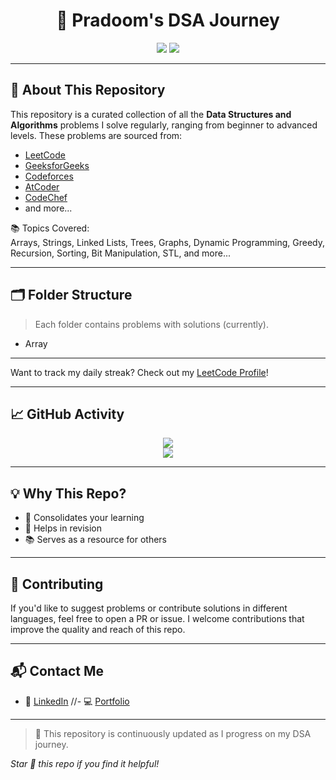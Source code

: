 <!-- Header Section -->
<h1 align="center">🚀 Pradoom's DSA Journey</h1>

<p align="center">
  <img src="https://img.shields.io/badge/Language-C++-blue?style=for-the-badge&logo=cplusplus" />
  <img src="https://img.shields.io/badge/Goal-Become%20Red%20Coder-brightgreen?style=for-the-badge" />
</p>

---

## 🧠 About This Repository

This repository is a curated collection of all the **Data Structures and Algorithms** problems I solve regularly, ranging from beginner to advanced levels. These problems are sourced from:

- [LeetCode](https://leetcode.com)
- [GeeksforGeeks](https://geeksforgeeks.org)
- [Codeforces](https://codeforces.com)
- [AtCoder](https://atcoder.jp)
- [CodeChef](https://www.codechef.com)
- and more...

📚 Topics Covered:  
Arrays, Strings, Linked Lists, Trees, Graphs, Dynamic Programming, Greedy, Recursion, Sorting, Bit Manipulation, STL, and more...

---

## 🗂️ Folder Structure


> Each folder contains problems with solutions (currently).
- Array
---

Want to track my daily streak? Check out my [LeetCode Profile](https://leetcode.com/u/pradoom777/)!

---

## 📈 GitHub Activity

<p align="center">
  <img src="https://github-readme-stats.vercel.app/api?username=pradoomvarma&show_icons=true&theme=radical" />
  <br/>
  <img src="https://github-readme-streak-stats.herokuapp.com/?user=pradoomvarma&theme=radical" />
</p>

---

## 💡 Why This Repo?

- 📌 Consolidates your learning
- 🚀 Helps in revision
- 📚 Serves as a resource for others

---

## 🤝 Contributing

If you'd like to suggest problems or contribute solutions in different languages, feel free to open a PR or issue. I welcome contributions that improve the quality and reach of this repo.

---

## 📬 Contact Me

- 💼 [LinkedIn](https://www.linkedin.com/in/pradoom-varma/)
//- 💻 [Portfolio](https://your-portfolio.com)

---

> 🚨 This repository is continuously updated as I progress on my DSA journey.

_Star 🌟 this repo if you find it helpful!_
